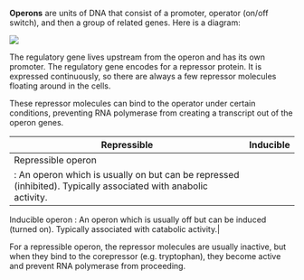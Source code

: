 **Operons** are units of DNA that consist of a promoter, operator (on/off switch), and then a group of related genes. Here is a diagram:

![](http://ib.bioninja.com.au/_Media/operon_med.jpeg)

The regulatory gene lives upstream from the operon and has its own promoter. The regulatory gene encodes for a repressor protein. It is expressed continuously, so there are always a few repressor molecules floating around in the cells.

These repressor molecules can bind to the operator under certain conditions, preventing RNA polymerase from creating a transcript out of the operon genes.

|Repressible|Inducible|
|-----------|-----------|
|Repressible operon
: An operon which is usually on but can be repressed (inhibited). Typically associated with anabolic activity.|
Inducible operon
: An operon which is usually off but can be induced (turned on). Typically associated with catabolic activity.|

For a repressible operon, the repressor molecules are usually inactive, but when they bind to the corepressor (e.g. tryptophan), they become active and prevent RNA polymerase from proceeding.
